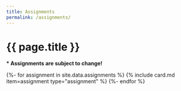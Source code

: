 ```yaml
---
title: Assignments
permalink: /assignments/
---
```


# {{ page.title }}

<p class="important"><strong>* Assignments are subject to change!</strong></p>

{%- for assignment in site.data.assignments %}
{% include card.md item=assignment type="assignment" %}
{%- endfor %}
